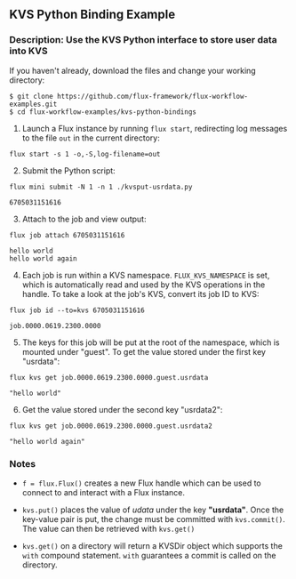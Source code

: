 ## KVS Python Binding Example

### Description: Use the KVS Python interface to store user data into KVS

If you haven't already, download the files and change your working directory:

```
$ git clone https://github.com/flux-framework/flux-workflow-examples.git
$ cd flux-workflow-examples/kvs-python-bindings
```

1. Launch a Flux instance by running `flux start`, redirecting log messages to the file `out` in the current directory:

`flux start -s 1 -o,-S,log-filename=out`

2. Submit the Python script:

`flux mini submit -N 1 -n 1 ./kvsput-usrdata.py`

```
6705031151616
```

3. Attach to the job and view output:

`flux job attach 6705031151616`

```
hello world
hello world again
```

4. Each job is run within a KVS namespace. `FLUX_KVS_NAMESPACE` is set, which is automatically read and used by the KVS operations in the handle. To take a look at the job's KVS, convert its job ID to KVS:

`flux job id --to=kvs 6705031151616`

```
job.0000.0619.2300.0000
```

5. The keys for this job will be put at the root of the namespace, which is mounted under "guest". To get the value stored under the first key "usrdata":

`flux kvs get job.0000.0619.2300.0000.guest.usrdata`

```
"hello world"
```

6. Get the value stored under the second key "usrdata2":

`flux kvs get job.0000.0619.2300.0000.guest.usrdata2`

```
"hello world again"
```

### Notes

- `f = flux.Flux()` creates a new Flux handle which can be used to connect to and interact with a Flux instance.

- `kvs.put()` places the value of _udata_ under the key **"usrdata"**. Once the key-value pair is put, the change must be committed with `kvs.commit()`. The value can then be retrieved with `kvs.get()`

- `kvs.get()` on a directory will return a KVSDir object which supports the `with` compound statement. `with` guarantees a commit is called on the directory.
